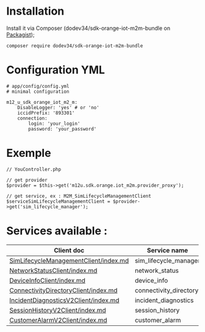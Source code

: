 Installation
===

Install it via Composer (dodev34/sdk-orange-iot-m2m-bundle on [Packagist](https://packagist.org/packages/dodev34/sdk-orange-iot-m2m-bundle));

````
composer require dodev34/sdk-orange-iot-m2m-bundle
````

Configuration YML
====

````
# app/config/config.yml
# minimal configuration

m12_u_sdk_orange_iot_m2_m:
    DisableLogger: 'yes' # or 'no'
    iccidPrefix: '893301'
    connection:
        login: 'your_login'
        password: 'your_password'
````

Exemple
===
````
// YouController.php

// get provider
$provider = $this->get('m12u.sdk.orange.iot_m2m.provider_proxy');

// get service, ex : M2M_SimLifecycleManagementClient
$serviceSimLifecycleManagementClient = $provider->get('sim_lifecycle_manager');

````


Services available : 
====
| Client doc | Service name |
|----------------------------------|------------------------|
| [SimLifecycleManagementClient/index.md](https://github.com/dodev34/sdk-orange-iot-m2m-bundle/tree/master/Resources/doc/SimLifecycleManagementClient/index.md) |  sim_lifecycle_manager |
| [NetworkStatusClient/index.md](https://github.com/dodev34/sdk-orange-iot-m2m-bundle/tree/master/Resources/doc/NetworkStatusClient/index.md) | network_status |
| [DeviceInfoClient/index.md](https://github.com/dodev34/sdk-orange-iot-m2m-bundle/tree/master/Resources/doc/DeviceInfoClient/index.md) | device_info |
| [ConnectivityDirectoryClient/index.md](https://github.com/dodev34/sdk-orange-iot-m2m-bundle/tree/master/Resources/doc/ConnectivityDirectoryClient/index.md) | connectivity_directory |
| [IncidentDiagnosticsV2Client/index.md](https://github.com/dodev34/sdk-orange-iot-m2m-bundle/tree/master/Resources/doc/IncidentDiagnosticsV2Client/index.md) | incident_diagnostics |
| [SessionHistoryV2Client/index.md](https://github.com/dodev34/sdk-orange-iot-m2m-bundle/tree/master/Resources/doc/IncidentDiagnosticsV2Client/index.md) | session_history |
| [CustomerAlarmV2Client/index.md](https://github.com/dodev34/sdk-orange-iot-m2m-bundle/tree/master/Resources/doc/CustomerAlarmV2Client/index.md) | customer_alarm |
